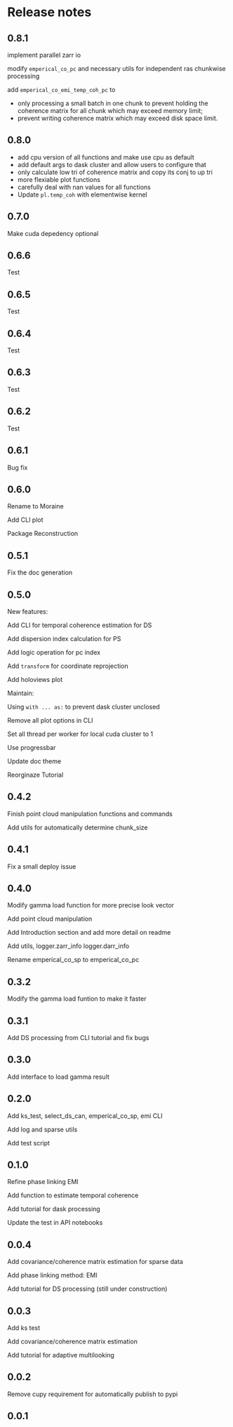 # Release notes

<!-- do not remove -->

## 0.8.1

implement parallel zarr io

modify `emperical_co_pc` and necessary utils
for independent ras chunkwise processing 

add `emperical_co_emi_temp_coh_pc` to 
- only processing a small batch in one chunk to prevent
holding the coherence matrix for all chunk which may exceed
memory limit;
- prevent writing coherence matrix which may exceed disk space limit.

## 0.8.0

- add cpu version of all functions and make use cpu as default
- add default args to dask cluster and allow users to configure that
- only calculate low tri of coherence matrix and copy its conj to up tri
- more flexiable plot functions
- carefully deal with nan values for all functions
- Update `pl.temp_coh` with elementwise kernel


## 0.7.0
Make cuda depedency optional

## 0.6.6
Test

## 0.6.5
Test

## 0.6.4
Test

## 0.6.3
Test

## 0.6.2
Test

## 0.6.1

Bug fix

## 0.6.0

Rename to Moraine

Add CLI plot

Package Reconstruction

## 0.5.1

Fix the doc generation

## 0.5.0

New features:

Add CLI for temporal coherence estimation for DS

Add dispersion index calculation for PS

Add logic operation for pc index

Add `transform` for coordinate reprojection

Add holoviews plot


Maintain:

Using `with ... as:` to prevent dask cluster unclosed

Remove all plot options in CLI

Set all thread per worker for local cuda cluster to 1

Use progressbar

Update doc theme

Reorginaze Tutorial

## 0.4.2

Finish point cloud manipulation functions and commands

Add utils for automatically determine chunk_size

## 0.4.1

Fix a small deploy issue

## 0.4.0

Modify gamma load function for more precise look vector

Add point cloud manipulation

Add Introduction section and add more detail on readme

Add utils, logger.zarr_info logger.darr_info

Rename emperical_co_sp to emperical_co_pc

## 0.3.2

Modify the gamma load funtion to make it faster

## 0.3.1

Add DS processing from CLI tutorial and fix bugs

## 0.3.0

Add interface to load gamma result

## 0.2.0

Add ks_test, select_ds_can, emperical_co_sp, emi CLI

Add log and sparse utils

Add test script

## 0.1.0

Refine phase linking EMI

Add function to estimate temporal coherence

Add tutorial for dask processing

Update the test in API notebooks

## 0.0.4

Add covariance/coherence matrix estimation for sparse data

Add phase linking method: EMI

Add tutorial for DS processing (still under construction)

## 0.0.3

Add ks test

Add covariance/coherence matrix estimation

Add tutorial for adaptive multilooking

## 0.0.2

Remove cupy requirement for automatically publish to pypi

## 0.0.1




